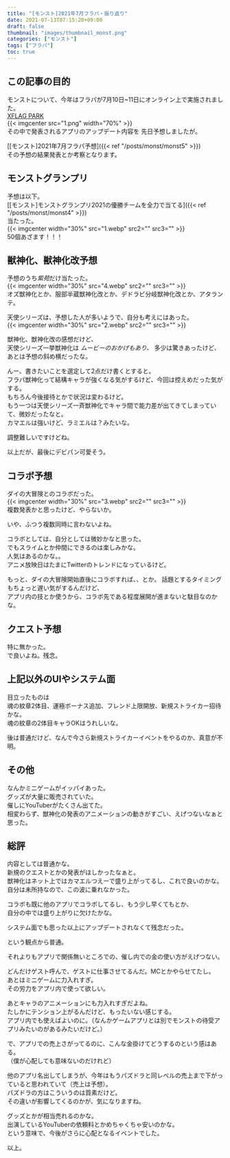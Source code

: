 ```yaml
---
title: "[モンスト]2021年7月フラパ・振り返り"
date: 2021-07-13T07:15:20+09:00
draft: false
thumbnail: "images/thumbnail_monst.png"
categories: ["モンスト"]
tags: ["フラパ"]
toc: true
---
```


## この記事の目的
モンストについて、今年はフラパが7月10日~11日にオンライン上で実施されました。  
[XFLAG PARK](https://event-info.xflag.com/park/2021/?utm_campaign=xflagpark2021&utm_source=eventmsg&utm_medium=app)  
{{< imgcenter src="1.png" width="70%" >}}  
その中で発表されるアプリのアップデート内容を
先日予想しましたが。  
  
[[モンスト]2021年7月フラパ予想]({{< ref "/posts/monst/monst5" >}})   
その予想の結果発表とか考察となります。  
  

## モンストグランプリ
予想は以下。  
[[モンスト]モンストグランプリ2021の優勝チームを全力で当てる]({{< ref "/posts/monst/monst4" >}})   
当たった。  
{{< imgcenter  width="30%" src="1.webp" src2="" src3="" >}}  
50個あざます！！！  


## 獣神化、獣神化改予想
予想のうち*紫苑*だけ当たった。  
{{< imgcenter  width="30%" src="4.webp" src2="" src3="" >}}  
オズ獣神化とか、服部半蔵獣神化改とか、デドラビ分岐獣神化改とか、アタランテ。  
  
天使シリーズは、予想した人が多いようで、自分も考えにはあった。  
{{< imgcenter  width="30%" src="2.webp" src2="" src3="" >}}  
  
獣神化、獣神化改の感想だけど、  
天使シリーズ一挙獣神化は
*ムービーのおかげもあり、*
多少は驚きあったけど、あとは予想の斜め横だったな。  
  
んー、書きたいことを選定して2点だけ書くとすると。  
フラパ獣神化って結構キャラが強くなる気がするけど、今回は控えめだった気がする。  
もちろん今後接待とかで状況は変わるけど。  
もう一つは天使シリーズ一斉獣神化でキャラ間で能力差が出てきてしまっていて、微妙だったなと。  
カマエルは強いけど、ラミエルは？みたいな。  
  
調整難しいですけどね。  
  
以上だが、最後にデビパン可愛そう。  
  

## コラボ予想
ダイの大冒険とのコラボだった。  
{{< imgcenter  width="30%" src="3.webp" src2="" src3="" >}}  
複数発表かと思ったけど、やらないか。  
  
いや、ふつう複数同時に言わないよね。  
  
コラボとしては、自分としては微妙かなと思った。  
でもスライムとか仲間にできるのは楽しみかな。  
人気はあるのかな。。  
アニメ放映日はたまにTwitterのトレンドになっているけど。  
  
もっと、ダイの大冒険開始直後にコラボすれば、、とか。
話題とするタイミングもちょっと遅い気がするんだけど、  
アプリ内の技とか使うから、コラボ先である程度展開が進まないと駄目なのかな。  
  

## クエスト予想
特に無かった。  
で良いよね。残念。  
  

## 上記以外のUIやシステム面
目立ったものは  
魂の紋章2体目、運極ボーナス追加、フレンド上限開放、新規ストライカー招待
かな。  
魂の紋章の2体目キャラOKはうれしいな。  
  
後は普通だけど、なんで今さら新規ストライカーイベントをやるのか、真意が不明。  
  

## その他
なんかミニゲームがイッパイあった。  
グッズが大量に販売されていた。  
催しにYouTuberがたくさん出てた。  
相変わらず、獣神化の発表のアニメーションの動きがすごい、えげつないなぁと思った。  
  

## 総評  
内容としては普通かな。  
新規のクエストとかの発表がほしかったなぁと。  
獣神化はネット上ではカマエルつえーで盛り上がってるし、これで良いのかな。  
自分は未所持なので、この波に乗れなかった。  
  
コラボも既に他のアプリでコラボしてるし、もう少し早くてもとか、  
自分の中では盛り上がりに欠けたかな。  
  
システム面でも思った以上にアップデートされなくて残念だった。  
  
という観点から普通。  
  
それよりもアプリで関係無いところでの、催し内での金の使い方がえげつない。  
  
どんだけゲスト呼んで、ゲストに仕事させてるんだ。MCとかやらせてたし。  
あとはミニゲームに力入れすぎ。  
その労力をアプリ内で使って欲しい。  
  
あとキャラのアニメーションにも力入れすぎだよね。  
たしかにテンション上がるんだけど、もったいない感じする。  
アプリ内でも使えばよいのに。（なんかゲームアプリとは別でモンストの待受アプリみたいのがあるみたいだけど。）  
  
で、アプリでの売上さがってるのに、こんな金掛けてどうするのという感はある。  
（僕が心配しても意味ないのだけれど）  
  
他のアプリ名出してしまうが、今年はもうパズドラと同レベルの売上まで下がっていると思われていて（売上は予想）。  
パズドラの方はこういうのは質素だけど。  
その違いが影響してくるのかが、気になりますね。  
  
グッズとかが相当売れるのかな。  
出演しているYouTuberの依頼料とかめちゃくちゃ安いのかな。  
という意味で、今後がさらに心配となるイベントでした。  
  
以上。  
  



